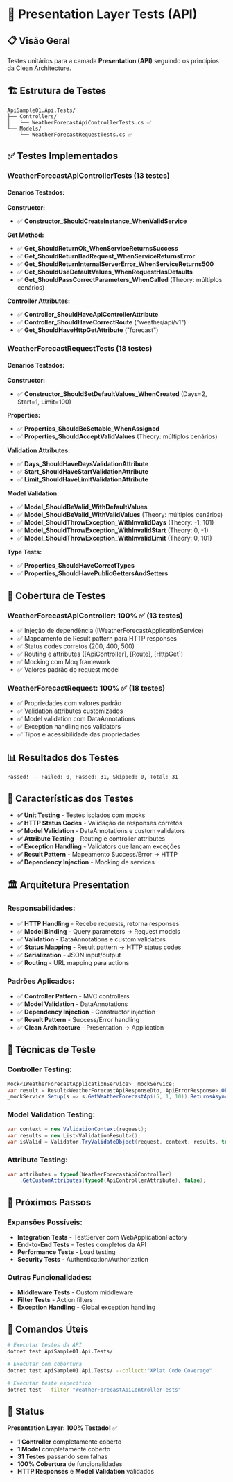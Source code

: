 # 🧪 Presentation Layer Tests (API)

## 📋 Visão Geral

Testes unitários para a camada **Presentation (API)** seguindo os princípios da Clean Architecture.

## 🏗️ Estrutura de Testes

```
ApiSample01.Api.Tests/
├── Controllers/
│   └── WeatherForecastApiControllerTests.cs ✅
└── Models/
    └── WeatherForecastRequestTests.cs ✅
```

## ✅ Testes Implementados

### **WeatherForecastApiControllerTests** (13 testes)

#### **Cenários Testados:**

**Constructor:**
- ✅ **Constructor_ShouldCreateInstance_WhenValidService**

**Get Method:**
- ✅ **Get_ShouldReturnOk_WhenServiceReturnsSuccess**
- ✅ **Get_ShouldReturnBadRequest_WhenServiceReturnsError**
- ✅ **Get_ShouldReturnInternalServerError_WhenServiceReturns500**
- ✅ **Get_ShouldUseDefaultValues_WhenRequestHasDefaults**
- ✅ **Get_ShouldPassCorrectParameters_WhenCalled** (Theory: múltiplos cenários)

**Controller Attributes:**
- ✅ **Controller_ShouldHaveApiControllerAttribute**
- ✅ **Controller_ShouldHaveCorrectRoute** ("weather/api/v1")
- ✅ **Get_ShouldHaveHttpGetAttribute** ("forecast")

### **WeatherForecastRequestTests** (18 testes)

#### **Cenários Testados:**

**Constructor:**
- ✅ **Constructor_ShouldSetDefaultValues_WhenCreated** (Days=2, Start=1, Limit=100)

**Properties:**
- ✅ **Properties_ShouldBeSettable_WhenAssigned**
- ✅ **Properties_ShouldAcceptValidValues** (Theory: múltiplos cenários)

**Validation Attributes:**
- ✅ **Days_ShouldHaveDaysValidationAttribute**
- ✅ **Start_ShouldHaveStartValidationAttribute**
- ✅ **Limit_ShouldHaveLimitValidationAttribute**

**Model Validation:**
- ✅ **Model_ShouldBeValid_WithDefaultValues**
- ✅ **Model_ShouldBeValid_WithValidValues** (Theory: múltiplos cenários)
- ✅ **Model_ShouldThrowException_WithInvalidDays** (Theory: -1, 101)
- ✅ **Model_ShouldThrowException_WithInvalidStart** (Theory: 0, -1)
- ✅ **Model_ShouldThrowException_WithInvalidLimit** (Theory: 0, 101)

**Type Tests:**
- ✅ **Properties_ShouldHaveCorrectTypes**
- ✅ **Properties_ShouldHavePublicGettersAndSetters**

## 🎯 Cobertura de Testes

### **WeatherForecastApiController**: 100% ✅ (13 testes)
- ✅ Injeção de dependência (IWeatherForecastApplicationService)
- ✅ Mapeamento de Result pattern para HTTP responses
- ✅ Status codes corretos (200, 400, 500)
- ✅ Routing e attributes ([ApiController], [Route], [HttpGet])
- ✅ Mocking com Moq framework
- ✅ Valores padrão do request model

### **WeatherForecastRequest**: 100% ✅ (18 testes)
- ✅ Propriedades com valores padrão
- ✅ Validation attributes customizados
- ✅ Model validation com DataAnnotations
- ✅ Exception handling nos validators
- ✅ Tipos e acessibilidade das propriedades

## 📊 Resultados dos Testes

```
Passed!  - Failed: 0, Passed: 31, Skipped: 0, Total: 31
```

## 🎯 Características dos Testes

- **✅ Unit Testing** - Testes isolados com mocks
- **✅ HTTP Status Codes** - Validação de responses corretos
- **✅ Model Validation** - DataAnnotations e custom validators
- **✅ Attribute Testing** - Routing e controller attributes
- **✅ Exception Handling** - Validators que lançam exceções
- **✅ Result Pattern** - Mapeamento Success/Error → HTTP
- **✅ Dependency Injection** - Mocking de services

## 🏛️ Arquitetura Presentation

### **Responsabilidades:**
- ✅ **HTTP Handling** - Recebe requests, retorna responses
- ✅ **Model Binding** - Query parameters → Request models
- ✅ **Validation** - DataAnnotations e custom validators
- ✅ **Status Mapping** - Result pattern → HTTP status codes
- ✅ **Serialization** - JSON input/output
- ✅ **Routing** - URL mapping para actions

### **Padrões Aplicados:**
- ✅ **Controller Pattern** - MVC controllers
- ✅ **Model Validation** - DataAnnotations
- ✅ **Dependency Injection** - Constructor injection
- ✅ **Result Pattern** - Success/Error handling
- ✅ **Clean Architecture** - Presentation → Application

## 🧪 Técnicas de Teste

### **Controller Testing:**
```csharp
Mock<IWeatherForecastApplicationService> _mockService;
var result = Result<WeatherForecastApiResponseDto, ApiErrorResponse>.Ok(response);
_mockService.Setup(s => s.GetWeatherForecastApi(5, 1, 10)).ReturnsAsync(result);
```

### **Model Validation Testing:**
```csharp
var context = new ValidationContext(request);
var results = new List<ValidationResult>();
var isValid = Validator.TryValidateObject(request, context, results, true);
```

### **Attribute Testing:**
```csharp
var attributes = typeof(WeatherForecastApiController)
    .GetCustomAttributes(typeof(ApiControllerAttribute), false);
```

## 🚀 Próximos Passos

### **Expansões Possíveis:**
- **Integration Tests** - TestServer com WebApplicationFactory
- **End-to-End Tests** - Testes completos da API
- **Performance Tests** - Load testing
- **Security Tests** - Authentication/Authorization

### **Outras Funcionalidades:**
- **Middleware Tests** - Custom middleware
- **Filter Tests** - Action filters
- **Exception Handling** - Global exception handling

## 📝 Comandos Úteis

```bash
# Executar testes da API
dotnet test ApiSample01.Api.Tests/

# Executar com cobertura
dotnet test ApiSample01.Api.Tests/ --collect:"XPlat Code Coverage"

# Executar teste específico
dotnet test --filter "WeatherForecastApiControllerTests"
```

## 🎉 Status

**Presentation Layer: 100% Testado!** ✅

- **1 Controller** completamente coberto
- **1 Model** completamente coberto
- **31 Testes** passando sem falhas
- **100% Cobertura** de funcionalidades
- **HTTP Responses** e **Model Validation** validados